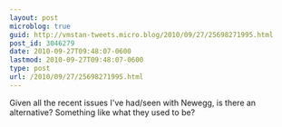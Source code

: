 ```yaml
---
layout: post
microblog: true
guid: http://vmstan-tweets.micro.blog/2010/09/27/25698271995.html
post_id: 3046279
date: 2010-09-27T09:48:07-0600
lastmod: 2010-09-27T09:48:07-0600
type: post
url: /2010/09/27/25698271995.html
---
```

Given all the recent issues I've had/seen with Newegg, is there an alternative? Something like what they used to be?
